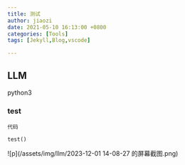 ```yaml
---
title: 测试
author: jiaozi
date: 2021-05-10 16:13:00 +0800
categories: [Tools]
tags: [Jekyll,Blog,vscode]

---
```


## LLM

python3
### test

```
代码

test()
```
![p](/assets/img/llm/2023-12-01 14-08-27 的屏幕截图.png)

